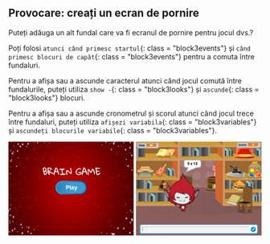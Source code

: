 ## Provocare: creați un ecran de pornire

Puteți adăuga un alt fundal care va fi ecranul de pornire pentru jocul dvs.?

Poți folosi `atunci când primesc startul`{: class = "block3events"} și `când primesc blocuri de capăt`{: class = "block3events"} pentru a comuta între fundaluri.

Pentru a afișa sau a ascunde caracterul atunci când jocul comută între fundalurile, puteți utiliza `show -`{: class = "block3looks"} și `ascunde`{: class = "block3looks"} blocuri.

Pentru a afișa sau a ascunde cronometrul și scorul atunci când jocul trece între fundaluri, puteți utiliza `afișezi variabila`{: class = "block3variables"} și `ascundeți blocurile variabile`{: class = "block3variables"}.

![Ecranul de pornire](images/brain-startscreen.png)